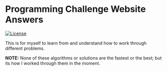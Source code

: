 # Programming Challenge Website Answers
[![License](https://img.shields.io/badge/license-MIT-blue.svg)](./LICENSE.md)

This is for myself to learn from and understand how to work through different problems.

**NOTE:** None of these algorithms or solutions are the fastest or the best; but its how I worked through them in the moment.
